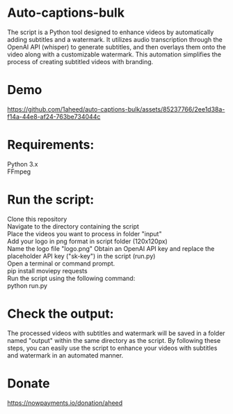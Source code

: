 # Auto-captions-bulk
The script is a Python tool designed to enhance videos by automatically adding subtitles and a watermark. It utilizes audio transcription through the OpenAI API (whisper) to generate subtitles, and then overlays them onto the video along with a customizable watermark. This automation simplifies the process of creating subtitled videos with branding.

# Demo
https://github.com/1aheed/auto-captions-bulk/assets/85237766/2ee1d38a-f14a-44e8-af24-763be734044c

# Requirements:
Python 3.x
<br>FFmpeg

# Run the script:
Clone this repository
<br>Navigate to the directory containing the script
<br>Place the videos you want to process in folder "input"
<br>Add your logo in png format in script folder (120x120px)
<br>Name the logo file "logo.png"
Obtain an OpenAI API key and replace the placeholder API key ("sk-key") in the script (run.py)
<br>Open a terminal or command prompt.
<br>pip install moviepy requests
<br>Run the script using the following command:
<br>python run.py

# Check the output:
The processed videos with subtitles and watermark will be saved in a folder named "output" within the same directory as the script.
By following these steps, you can easily use the script to enhance your videos with subtitles and watermark in an automated manner.

# Donate
https://nowpayments.io/donation/aheed
